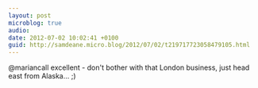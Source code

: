 ```yaml
---
layout: post
microblog: true
audio: 
date: 2012-07-02 10:02:41 +0100
guid: http://samdeane.micro.blog/2012/07/02/t219717723058479105.html
---
```

@mariancall excellent - don't bother with that London business, just head east from Alaska… ;)
